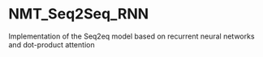# NMT_Seq2Seq_RNN
Implementation of the Seq2eq model based on recurrent neural networks and dot-product attention
